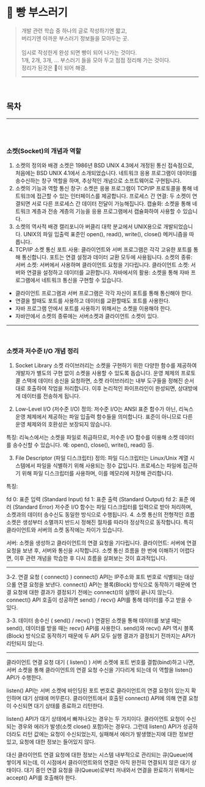# 🍞 빵 부스러기
>개발 관련 학습 중 하나의 글로 작성하기엔 짧고, <br/>
>버리기엔 아까운 부스러기 정보들을 모아두는 곳. <br/> <br/>
>임시로 작성한게 완성 되면 빵이 되어 나가는 것이다. <br/> 
>1개, 2개, 3개, ... 부스러기 들을 모아 두고 점점 정리해 가는 것이다. <br/>
>정리가 된것은 🍞이 되어 해결.
> ***



<br/>

## 목차


---

<br/><br/>


### 소켓(Socket)의 개념과 역할
1. 소켓의 정의와 배경
소켓은 1986년 BSD UNIX 4.3에서 개정된 통신 접속점으로, 처음에는 BSD UNIX 4.1에서 소개되었습니다.
네트워크 응용 프로그램이 데이터를 송수신하는 창구 역할을 하며, 추상적인 개념으로 소프트웨어로 구현됩니다.
2. 소켓의 기능과 역할
통신 창구:
소켓은 응용 프로그램이 TCP/IP 프로토콜을 통해 네트워크에 접근할 수 있는 인터페이스를 제공합니다.
프로세스 간 연결:
두 소켓이 연결되면 서로 다른 프로세스 간 데이터 전달이 가능해집니다.
캡슐화:
소켓을 통해 네트워크 계층과 전송 계층의 기능을 응용 프로그램에서 캡슐화하여 사용할 수 있습니다.
3. 소켓의 역사적 배경
캘리포니아 버클리 대학 분교에서 UNIX용으로 개발되었습니다.
UNIX의 파일 입출력 표준인 open(), read(), write(), close() 메커니즘을 따릅니다.
4. TCP/IP 소켓 통신
포트 사용:
클라이언트와 서버 프로그램은 각각 고유한 포트를 통해 통신합니다.
포트는 연결 설정과 데이터 교환 모두에 사용됩니다.
소켓의 종류:
서버 소켓: 서버에서 사용하며 클라이언트 요청을 기다립니다.
클라이언트 소켓: 서버와 연결을 설정하고 데이터를 교환합니다.
자바에서의 활용:
소켓을 통해 자바 프로그램에서 네트워크 통신을 구현할 수 있습니다.

 

- 클라이언트 프로그램과 서버 프로그램은 각각 자신이 포트를 통해 통신해야 한다.
- 연결을 할때도 포트를 사용하고 데이터를 교환할때도 포트를 사용한다.
- 자바 프로그램 안에서 포트를 사용하기 위해서는 소켓을 이용해야 한다.
- 자바안에서 소켓의 종류에는 서버소켓과 클라이언트 소켓이 있다.

---

<br/>

### 소켓과 저수준 I/O 개념 정리
1. Socket Library
소켓 라이브러리는 소켓을 구현하기 위한 다양한 함수를 제공하여 개발자가 별도의 구현 없이 소켓을 사용할 수 있도록 돕습니다.
운영 체제의 프로토콜 스택에 데이터 송신을 요청하면, 소켓 라이브러리는 내부 도구들을 정해진 순서대로 호출하여 작업을 처리합니다.
이후 논리적인 파이프라인이 완성되면, 상대방에게 데이터를 전송하게 됩니다.

2. Low-Level I/O (저수준 I/O)
정의:
저수준 I/O는 ANSI 표준 함수가 아닌, 리눅스 운영 체제에서 제공하는 파일 입출력 함수들을 의미합니다.
표준이 아니므로 다른 운영 체제와의 호환성은 보장되지 않습니다.

특징:
리눅스에서는 소켓을 파일로 취급하므로, 저수준 I/O 함수를 이용해 소켓 데이터를 송수신할 수 있습니다.
예: open(), close(), write(), read() 등.

3. File Descriptor (파일 디스크립터)
정의:
파일 디스크립터는 Linux/Unix 계열 시스템에서 파일을 식별하기 위해 사용되는 정수 값입니다.
프로세스는 파일에 접근하기 위해 파일 디스크립터를 사용하며, 이를 메모리에 저장해 관리합니다.

특징:

fd 0: 표준 입력 (Standard Input)
fd 1: 표준 출력 (Standard Output)
fd 2: 표준 에러 (Standard Error)
저수준 I/O 함수는 파일 디스크립터를 입력으로 받아 처리하며, 소켓과의 데이터 송수신도 동일한 방식으로 수행됩니다.
4. 소켓 통신의 전형적인 흐름
소켓은 생성부터 소멸까지 반드시 정해진 절차를 따라야 정상적으로 동작합니다.
특히 클라이언트와 서버의 소켓 동작에는 차이가 있습니다.

서버:
소켓을 생성하고 클라이언트의 연결 요청을 기다립니다.
클라이언트:
서버에 연결 요청을 보낸 후, 서버와 통신을 시작합니다.
소켓 통신 흐름을 한 번에 이해하기 어렵다면, 이후 관련 개념을 학습한 후 다시 흐름을 살펴보는 것이 효과적입니다.


---

3-2. 연결 요청 ( connect() )
connect() API는 IP주소와 포트 번호로 식별되는 대상으롤 연결 요청을 보낸다. connect() API는 블록(Block) 방식으로 동작하기 때문에 연결 요청에 대한 결과가 결정되기 전에는 connect()의 실행이 끝나지 않는다. connect() API 호출이 성공하면 send() / recv() API를 통해 데이터를 주고 받을 수 있다.


3-3. 데이터 송수신 ( send() / recv() )
연결된 소켓을 통해 데이터를 보낼 때는 send(), 데이터를 받을 때는 recv() API를 사용한다. send()와 recv() API 역시 블록(Block) 방식으로 동작하기 때문에 두 API 모두 실행 결과가 결정되기 전까지는 API가 리턴되지 않는다.

---

클라이언트 연결 요청 대기 ( listen() )
서버 소켓에 포트 번호를 결합(bind)하고 나면, 서버 소켓을 통해 클라이언트의 연결 요청 수신을 기다리게 되는데 이 역할을 listen() API가 수행한다.

listen() API는 서버 소켓에 바인딩된 포트 번호로 클라이언트의 연결 요청이 있는지 확인하며 대기 상태에 머무른다. 클라이언트에서 호출된 connect() API에 의해 연결 요청이 수신되면 대기 상태를 종료하고 리턴한다.

listen() API가 대기 상태에서 빠져나오는 경우는 두 가지이다. 클라이언트 요청이 수신되는 경우와 에러가 발생(소켓 close() 포함)하는 경우다. 그런데 listen() API가 성공하더라도 리턴 값에는 요청이 수신되었는지, 실패해서 에러가 발생했는지에 대한 정보만 있고, 요청에 대한 정보는 들어있지 않다.

대신 클라이언트 연결 요청에 대한 정보는 시스템 내부적으로 관리되는 큐(Queue)에 쌓이게 되는데, 이 시점에서 클라이언트와의 연결은 아직 완전히 연결되지 않은 대기 상태이다. 대기 중인 연결 요청을 큐(Queue)로부터 꺼내와서 연결을 완료하기 위해서는 accept() API를 호출해야 한다.
